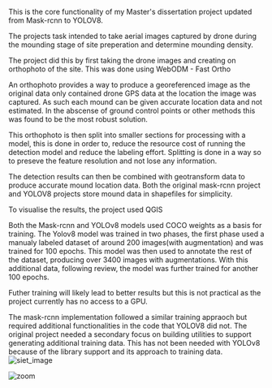 This is the core functionality of my Master's dissertation project updated from Mask-rcnn to YOLOV8.

The projects task intended to take aerial images captured by drone during the mounding stage of site preperation and determine mounding density.

The project did this by first taking the drone images and creating on orthophoto of the site.
This was done using WebODM - Fast Ortho

An orthophoto provides a way to produce a georeferenced image as the original data only contained drone GPS data at the location the image was captured.
As such each mound can be given accurate location data and not estimated. In the abscense of ground control points or other methods this was found to be the most robust solution. 

This orthophoto is then split into smaller sections for processing with a model, this is done in order to, reduce the resource cost of running the detection model and reduce the labeling effort.
Splitting is done in a way so to preseve the feature resolution and not lose any information.

The detection results can then be combined with geotransform data to produce accurate mound location data. Both the original mask-rcnn project and YOLOV8 projects store mound data in shapefiles for simplicity.

To visualise the results, the project used QGIS

Both the Mask-rcnn and YOLOv8 models used COCO weights as a basis for training.
The Yolov8 model was trained in two phases, the first phase used a manualy labeled dataset of around 200 images(with augmentation) and was trained for 100 epochs.
This model was then used to annotate the rest of the dataset, producing over 3400 images with augmentations.
With this additional data, following review, the model was further trained for another 100 epochs.

Futher training will likely lead to better results but this is not practical as the project currently has no access to a GPU.

The mask-rcnn implementation followed a similar training appraoch but required additional functionalities in the code that YOLOV8 did not.
The original project needed a secondary focus on building utilities to support generating additional training data. 
This has not been needed with YOLOv8 because of the library support and its approach to training data.
![siet_image](https://github.com/Jamie-38/MoundEstimation/assets/85198881/344196bd-e15e-4981-8838-592a609e5744)




![zoom](https://github.com/Jamie-38/MoundEstimation/assets/85198881/d7c9fd15-91b1-4caa-8c96-8d1c5f3aa8ce)
